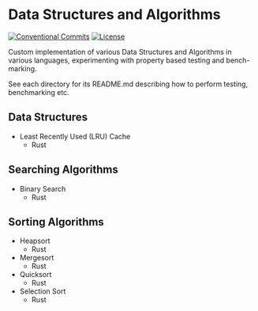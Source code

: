 # Data Structures and Algorithms
[![Conventional Commits](https://img.shields.io/badge/Conventional%20Commits-1.0.0-yellow.svg)](https://conventionalcommits.org)
[![License](https://img.shields.io/badge/License-AGPLv3-blue.svg)](https://www.gnu.org/licenses/agpl-3.0)


Custom implementation of various Data Structures and Algorithms in various languages, experimenting with property based testing and bench-marking.

See each directory for its README.md describing how to perform testing, benchmarking etc.


## Data Structures
- Least Recently Used (LRU) Cache
  + Rust

## Searching Algorithms
- Binary Search
  + Rust


## Sorting Algorithms
- Heapsort
  + Rust
- Mergesort
  + Rust
- Quicksort
  + Rust
- Selection Sort
  + Rust
